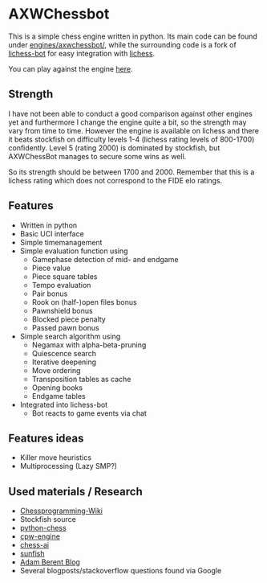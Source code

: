 # AXWChessbot

This is a simple chess engine written in python. Its main code can be found
under [engines/axwchessbot/](engines/axwchessbot), while the surrounding code
is a fork of [lichess-bot](https://github.com/ShailChoksi/lichess-bot) for
easy integration with [lichess](https://lichess.org).

You can play against the engine [here](https://lichess.org/@/AXWChessBot).

## Strength

I have not been able to conduct a good comparison against other engines yet
and furthermore I change the engine quite a bit, so the strength may vary
from time to time. However the engine is available on lichess and there it
beats stockfish on difficulty levels 1-4 (lichess rating levels of 800-1700)
confidently. Level 5 (rating 2000) is dominated by stockfish, but AXWChessBot
manages to secure some wins as well.

So its strength should be between 1700 and 2000. Remember that this is
a lichess rating which does not correspond to the FIDE elo ratings.

## Features

* Written in python
* Basic UCI interface
* Simple timemanagement
* Simple evaluation function using
    * Gamephase detection of mid- and endgame
    * Piece value
    * Piece square tables
    * Tempo evaluation
    * Pair bonus
    * Rook on (half-)open files bonus
    * Pawnshield bonus
    * Blocked piece penalty
    * Passed pawn bonus
* Simple search algorithm using
    * Negamax with alpha-beta-pruning
    * Quiescence search
    * Iterative deepening
    * Move ordering
    * Transposition tables as cache
    * Opening books
    * Endgame tables
* Integrated into lichess-bot
    * Bot reacts to game events via chat

## Features ideas

* Killer move heuristics
* Multiprocessing (Lazy SMP?)

## Used materials / Research

* [Chessprogramming-Wiki](https://www.chessprogramming.org)
* Stockfish source
* [python-chess](https://github.com/niklasf/python-chess)
* [cpw-engine](https://github.com/nescitus/cpw-engine)
* [chess-ai](https://github.com/xtreemtg/Chess_AI)
* [sunfish](https://github.com/thomasahle/sunfish)
* [Adam Berent Blog](https://adamberent.com/2019/03/02/chess-board-evaluation/)
* Several blogposts/stackoverflow questions found via Google
